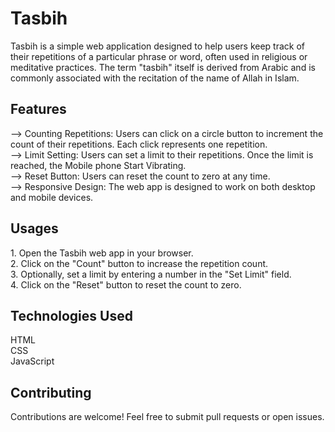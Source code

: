 # Tasbih
Tasbih is a simple web application designed to help users keep track of their repetitions of a particular phrase or word, often used in religious or meditative practices. The term "tasbih" itself is derived from Arabic and is commonly associated with the recitation of the name of Allah in Islam.
<h2> Features </h2>
--> Counting Repetitions: Users can click on a circle button to increment the count of their repetitions. Each click represents one repetition. <br>
--> Limit Setting: Users can set a limit to their repetitions. Once the limit is reached, the Mobile phone Start Vibrating. <br>
--> Reset Button: Users can reset the count to zero at any time. <br>
--> Responsive Design: The web app is designed to work on both desktop and mobile devices. <br>
<h2> Usages </h2>
1. Open the Tasbih web app in your browser. <br>
2. Click on the "Count" button to increase the repetition count. <br>
3. Optionally, set a limit by entering a number in the "Set Limit" field. <br>
4. Click on the "Reset" button to reset the count to zero. <br>
<h2> Technologies Used </h2>
HTML <br>
CSS  <br>
JavaScript <br>
<h2> Contributing </h2>
Contributions are welcome! Feel free to submit pull requests or open issues.

